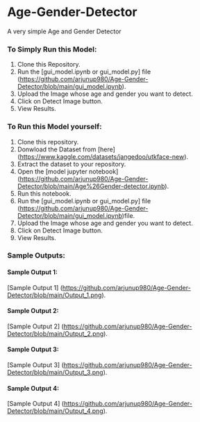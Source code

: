 # Age-Gender-Detector
A very simple Age and Gender Detector
### To Simply Run this Model:
1. Clone this Repository.
2. Run the [gui_model.ipynb or gui_model.py] file (https://github.com/arjunup980/Age-Gender-Detector/blob/main/gui_model.ipynb).
3. Upload the Image whose age and gender you want to detect.
4. Click on Detect Image button.
5. View Results.

### To Run this Model yourself:
1. Clone this repository.
2. Donwload the Dataset from [here] (https://www.kaggle.com/datasets/jangedoo/utkface-new).
3. Extract the dataset to your repository.
4. Open the [model jupyter notebook] (https://github.com/arjunup980/Age-Gender-Detector/blob/main/Age%26Gender-detector.ipynb).
5. Run this notebook.
6. Run the [gui_model.ipynb or gui_model.py] file (https://github.com/arjunup980/Age-Gender-Detector/blob/main/gui_model.ipynb)file.
7. Upload the Image whose age and gender you want to detect.
8. Click on Detect Image button.
9. View Results.


### Sample Outputs:
#### Sample Output 1:
[Sample Output 1] (https://github.com/arjunup980/Age-Gender-Detector/blob/main/Output_1.png).

#### Sample Output 2:
[Sample Output 2] (https://github.com/arjunup980/Age-Gender-Detector/blob/main/Output_2.png).

#### Sample Output 3:
[Sample Output 3] (https://github.com/arjunup980/Age-Gender-Detector/blob/main/Output_3.png).

#### Sample Output 4:
[Sample Output 4] (https://github.com/arjunup980/Age-Gender-Detector/blob/main/Output_4.png).
